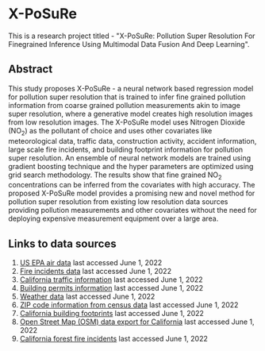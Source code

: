 # X-PoSuRe
This is a research project titled - "X-PoSuRe: Pollution Super Resolution For Finegrained Inference Using Multimodal Data Fusion And Deep Learning". 
## Abstract
This study proposes X-PoSuRe - a neural network based regression model for pollution super resolution that is trained to infer fine grained pollution information from coarse grained pollution measurements akin to image super resolution, where a generative model creates high resolution images from low resolution images. The X-PoSuRe model uses Nitrogen Dioxide (NO<sub>2</sub>) as the pollutant of choice and uses other covariates like meteorological data, traffic data, construction activity, accident information, large scale fire incidents, and building footprint information for pollution super resolution. An ensemble of neural network models are trained using gradient boosting technique and the hyper parameters are optimized using grid search methodology. The results show that fine grained NO<sub>2</sub> concentrations can be inferred from the covariates with high accuracy. The proposed X-PoSuRe model provides a promising new and novel method for pollution super resolution from existing low resolution data sources providing pollution measurements and other covariates without the need for deploying expensive measurement equipment over a large area.
## Links to data sources
1. [US EPA air data](https://aqs.epa.gov/aqsweb/airdata/download_files.html#Meta,https://aqs.epa.gov/aqsweb/airdata/download_files.html#Raw) last accessed June 1, 2022
2. [Fire incidents data](https://data.sfgov.org/widgets/nuek-vuh3) last accessed June 1, 2022
3. [California traffic information](https://pems.dot.ca.gov/?dnode=Clearinghouse&type=station_5min&district_id=12&submit=Submit) last accessed June 1, 2022
4. [Building permits information](https://data.sfgov.org/widgets/i98e-djp9,https://data.lacity.org/A-Prosperous-City/Building-Permits/nbyu-2ha9) last accessed June 1, 2022
5. [Weather data](http://weatherapi.com/) last accessed June 1, 2022
6. [ZIP code information from census data](https://catalog.data.gov/dataset/tiger-line-shapefile-2019-2010-nation-u-s-2010-census-5-digit-zip-code-tabulation-area-zcta5-na) last accessed June 1, 2022
7. [California building footprints](https://github.com/microsoft/USBuildingFootprints) last accessed June 1, 2022
8. [Open Street Map (OSM) data export for California](https://download.geofabrik.de/north-america/us/california.html) last accessed June 1, 2022
9. [California forest fire incidents](https://gis.data.ca.gov/datasets/CALFIRE-Forestry::california-fire-perimeters-all/about) last accessed June 1, 2022
